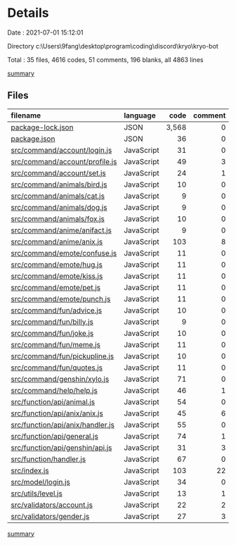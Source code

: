 # Details

Date : 2021-07-01 15:12:01

Directory c:\Users\9fang\desktop\program\coding\discord\kryo\kryo-bot

Total : 35 files,  4616 codes, 51 comments, 196 blanks, all 4863 lines

[summary](results.md)

## Files
| filename | language | code | comment | blank | total |
| :--- | :--- | ---: | ---: | ---: | ---: |
| [package-lock.json](/package-lock.json) | JSON | 3,568 | 0 | 1 | 3,569 |
| [package.json](/package.json) | JSON | 36 | 0 | 1 | 37 |
| [src/command/account/login.js](/src/command/account/login.js) | JavaScript | 31 | 0 | 3 | 34 |
| [src/command/account/profile.js](/src/command/account/profile.js) | JavaScript | 49 | 3 | 4 | 56 |
| [src/command/account/set.js](/src/command/account/set.js) | JavaScript | 24 | 1 | 3 | 28 |
| [src/command/animals/bird.js](/src/command/animals/bird.js) | JavaScript | 10 | 0 | 3 | 13 |
| [src/command/animals/cat.js](/src/command/animals/cat.js) | JavaScript | 9 | 0 | 1 | 10 |
| [src/command/animals/dog.js](/src/command/animals/dog.js) | JavaScript | 9 | 0 | 1 | 10 |
| [src/command/animals/fox.js](/src/command/animals/fox.js) | JavaScript | 10 | 0 | 1 | 11 |
| [src/command/anime/anifact.js](/src/command/anime/anifact.js) | JavaScript | 9 | 0 | 2 | 11 |
| [src/command/anime/anix.js](/src/command/anime/anix.js) | JavaScript | 103 | 8 | 13 | 124 |
| [src/command/emote/confuse.js](/src/command/emote/confuse.js) | JavaScript | 11 | 0 | 2 | 13 |
| [src/command/emote/hug.js](/src/command/emote/hug.js) | JavaScript | 11 | 0 | 2 | 13 |
| [src/command/emote/kiss.js](/src/command/emote/kiss.js) | JavaScript | 11 | 0 | 3 | 14 |
| [src/command/emote/pet.js](/src/command/emote/pet.js) | JavaScript | 11 | 0 | 2 | 13 |
| [src/command/emote/punch.js](/src/command/emote/punch.js) | JavaScript | 11 | 0 | 2 | 13 |
| [src/command/fun/advice.js](/src/command/fun/advice.js) | JavaScript | 10 | 0 | 2 | 12 |
| [src/command/fun/billy.js](/src/command/fun/billy.js) | JavaScript | 9 | 0 | 2 | 11 |
| [src/command/fun/joke.js](/src/command/fun/joke.js) | JavaScript | 10 | 0 | 2 | 12 |
| [src/command/fun/meme.js](/src/command/fun/meme.js) | JavaScript | 11 | 0 | 2 | 13 |
| [src/command/fun/pickupline.js](/src/command/fun/pickupline.js) | JavaScript | 10 | 0 | 2 | 12 |
| [src/command/fun/quotes.js](/src/command/fun/quotes.js) | JavaScript | 11 | 0 | 3 | 14 |
| [src/command/genshin/xylo.js](/src/command/genshin/xylo.js) | JavaScript | 71 | 0 | 4 | 75 |
| [src/command/help/help.js](/src/command/help/help.js) | JavaScript | 46 | 1 | 11 | 58 |
| [src/function/api/animal.js](/src/function/api/animal.js) | JavaScript | 54 | 0 | 16 | 70 |
| [src/function/api/anix/anix.js](/src/function/api/anix/anix.js) | JavaScript | 45 | 6 | 8 | 59 |
| [src/function/api/anix/handler.js](/src/function/api/anix/handler.js) | JavaScript | 55 | 0 | 7 | 62 |
| [src/function/api/general.js](/src/function/api/general.js) | JavaScript | 74 | 1 | 13 | 88 |
| [src/function/api/genshin/api.js](/src/function/api/genshin/api.js) | JavaScript | 31 | 3 | 8 | 42 |
| [src/function/handler.js](/src/function/handler.js) | JavaScript | 67 | 0 | 15 | 82 |
| [src/index.js](/src/index.js) | JavaScript | 103 | 22 | 36 | 161 |
| [src/model/login.js](/src/model/login.js) | JavaScript | 34 | 0 | 4 | 38 |
| [src/utils/level.js](/src/utils/level.js) | JavaScript | 13 | 1 | 4 | 18 |
| [src/validators/account.js](/src/validators/account.js) | JavaScript | 22 | 2 | 10 | 34 |
| [src/validators/gender.js](/src/validators/gender.js) | JavaScript | 27 | 3 | 3 | 33 |

[summary](results.md)